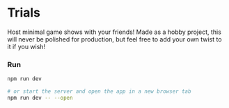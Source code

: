 # Trials

Host minimal game shows with your friends! 
Made as a hobby project, this will never be polished for production, but feel free to add your own twist to it if you wish!

### Run

```bash
npm run dev

# or start the server and open the app in a new browser tab
npm run dev -- --open
```
